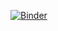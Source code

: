 [![Binder](https://mybinder.org/badge_logo.svg)](https://mybinder.org/v2/gh/cschroth2/dali_2022/master)
